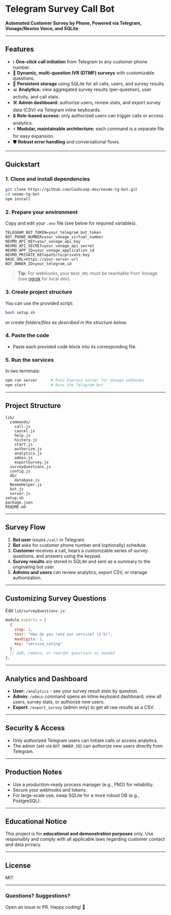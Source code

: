 # Telegram Survey Call Bot

**Automated Customer Survey by Phone, Powered via Telegram, Vonage/Nexmo Voice, and SQLite**

---

## Features

- 📞 **One-click call initiation** from Telegram to any customer phone number.
- 📝 **Dynamic, multi-question IVR (DTMF) surveys** with customizable questions.
- 💾 **Persistent storage** using SQLite for all calls, users, and survey results.
- 📊 **Analytics:** view aggregated survey results (per-question), user activity, and call stats.
- 🛠️ **Admin dashboard:** authorize users, review stats, and export survey data (CSV) via Telegram inline keyboards.
- 🔒 **Role-based access:** only authorized users can trigger calls or access analytics.
- ⚡ **Modular, maintainable architecture:** each command is a separate file for easy expansion.
- 🛡️ **Robust error handling** and conversational flows.

---

## Quickstart

### 1. **Clone and install dependencies**
```bash
git clone https://github.com/CashLoop-dev/nexmo-tg-bot.git
cd nexmo-tg-bot
npm install
```

### 2. **Prepare your environment**

Copy and edit your `.env` file (see below for required variables).

```env
TELEGRAM_BOT_TOKEN=your_telegram_bot_token
BOT_PHONE_NUMBER=your_vonage_virtual_number
NEXMO_API_KEY=your_vonage_api_key
NEXMO_API_SECRET=your_vonage_api_secret
NEXMO_APP_ID=your_vonage_application_id
NEXMO_PRIVATE_KEY=path/to/private.key
BASE_URL=https://your-server-url
BOT_OWNER_ID=your_telegram_id
```

> **Tip:** For webhooks, your `BASE_URL` must be reachable from Vonage (use [ngrok](https://ngrok.com/) for local dev).

### 3. **Create project structure**

You can use the provided script:

```bash
bash setup.sh
```
_or create folders/files as described in the structure below._

### 4. **Paste the code**

- Paste each provided code block into its corresponding file.

### 5. **Run the services**

In two terminals:

```bash
npm run server      # Runs Express server for Vonage webhooks
npm start           # Runs the Telegram bot
```

---

## Project Structure

```
lib/
  commands/
    call.js
    cancel.js
    help.js
    history.js
    start.js
    authorize.js
    analytics.js
    admin.js
    exportSurvey.js
  surveyQuestions.js
  config.js
  db/
    database.js
  NexmoHelper.js
  bot.js
  server.js
setup.sh
package.json
README.md
```

---

## Survey Flow

1. **Bot user** issues `/call` in Telegram.
2. **Bot** asks for customer phone number and (optionally) schedule.
3. **Customer** receives a call, hears a customizable series of survey questions, and answers using the keypad.
4. **Survey results** are stored in SQLite and sent as a summary to the originating bot user.
5. **Admins and users** can review analytics, export CSV, or manage authorization.

---

## Customizing Survey Questions

Edit `lib/surveyQuestions.js`:

```js
module.exports = [
  {
    step: 1,
    text: "How do you rate our service? (1-5)",
    maxDigits: 1,
    key: "service_rating"
  },
  // Add, remove, or reorder questions as needed
];
```

---

## Analytics and Dashboard

- **User:** `/analytics` - see your survey result stats by question.
- **Admin:** `/admin` command opens an inline keyboard dashboard; view all users, survey stats, or authorize new users.
- **Export:** `/export_survey` (admin only) to get all raw results as a CSV.

---

## Security & Access

- Only authorized Telegram users can initiate calls or access analytics.
- The admin (set via `BOT_OWNER_ID`) can authorize new users directly from Telegram.

---

## Production Notes

- Use a production-ready process manager (e.g., PM2) for reliability.
- Secure your webhooks and tokens.
- For large-scale use, swap SQLite for a more robust DB (e.g., PostgreSQL).

---

## Educational Notice

This project is for **educational and demonstration purposes** only. Use responsibly and comply with all applicable laws regarding customer contact and data privacy.

---

## License

MIT

---

### Questions? Suggestions?

Open an issue or PR. Happy coding! 🚀